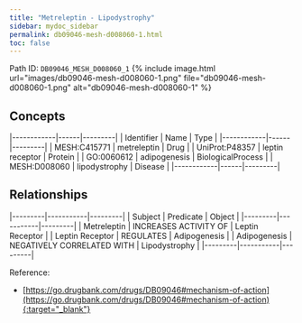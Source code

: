 ```yaml
---
title: "Metreleptin - Lipodystrophy"
sidebar: mydoc_sidebar
permalink: db09046-mesh-d008060-1.html
toc: false 
---
```



Path ID: `DB09046_MESH_D008060_1`
{% include image.html url="images/db09046-mesh-d008060-1.png" file="db09046-mesh-d008060-1.png" alt="db09046-mesh-d008060-1" %}

## Concepts

|------------|------|---------|
| Identifier | Name | Type    |
|------------|------|---------|
| MESH:C415771 | metreleptin | Drug |
| UniProt:P48357 | leptin receptor | Protein |
| GO:0060612 | adipogenesis | BiologicalProcess |
| MESH:D008060 | lipodystrophy | Disease |
|------------|------|---------|

## Relationships

|---------|-----------|---------|
| Subject | Predicate | Object  |
|---------|-----------|---------|
| Metreleptin | INCREASES ACTIVITY OF | Leptin Receptor |
| Leptin Receptor | REGULATES | Adipogenesis |
| Adipogenesis | NEGATIVELY CORRELATED WITH | Lipodystrophy |
|---------|-----------|---------|

Reference:
  - [https://go.drugbank.com/drugs/DB09046#mechanism-of-action](https://go.drugbank.com/drugs/DB09046#mechanism-of-action){:target="_blank"}